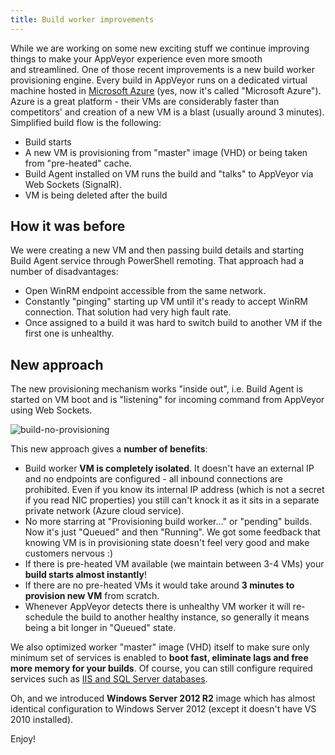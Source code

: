 ```yaml
---
title: Build worker improvements
---
```


While we are working on some new exciting stuff we continue improving things to make your AppVeyor
experience even more smooth and streamlined. One of those recent improvements is a new build worker
provisioning engine. Every build in AppVeyor runs on a dedicated virtual machine hosted in
[Microsoft Azure](https://azure.microsoft.com/en-us/) (yes, now it's called "Microsoft Azure").
Azure is a great platform - their VMs are considerably faster than competitors' and creation of a new
VM is a blast (usually around 3 minutes). Simplified build flow is the following:

* Build starts
* A new VM is provisioning from "master" image (VHD) or being taken from "pre-heated" cache.
* Build Agent installed on VM runs the build and "talks" to AppVeyor via Web Sockets (SignalR).
* VM is being deleted after the build

## How it was before

We were creating a new VM and then passing build details and starting Build Agent service through
PowerShell remoting. That approach had a number of disadvantages:

* Open WinRM endpoint accessible from the same network.
* Constantly "pinging" starting up VM until it's ready to accept WinRM connection. That solution had very high fault rate.
* Once assigned to a build it was hard to switch build to another VM if the first one is unhealthy.


## New approach

The new provisioning mechanism works "inside out", i.e. Build Agent is started on VM boot and is
"listening" for incoming command from AppVeyor using Web Sockets.

![build-no-provisioning](/assets/img/posts/build-workers/build-no-provisioning.png)

This new approach gives a **number of benefits**:

* Build worker **VM is completely isolated**. It doesn't have an external IP and no endpoints are configured - all inbound connections are prohibited. Even if you know its internal IP address (which is not a secret if you read NIC properties) you still can't knock it as it sits in a separate private network (Azure cloud service).
* No more starring at "Provisioning build worker..." or "pending" builds. Now it's just "Queued" and then "Running". We got some feedback that knowing VM is in provisioning state doesn't feel very good and make customers nervous :)
* If there is pre-heated VM available (we maintain between 3-4 VMs) your **build starts almost instantly**!
* If there are no pre-heated VMs it would take around **3 minutes to provision new VM** from scratch.
* Whenever AppVeyor detects there is unhealthy VM worker it will re-schedule the build to another healthy instance, so generally it means being a bit longer in "Queued" state.

We also optimized worker "master" image (VHD) itself to make sure only minimum set of services is
enabled to **boot fast, eliminate lags and free more memory for your builds**. Of course,
you can still configure required services such as [IIS and SQL Server databases](/docs/services-databases/).

Oh, and we introduced **Windows Server 2012 R2** image which has almost identical configuration to
Windows Server 2012 (except it doesn't have VS 2010 installed).

Enjoy!
